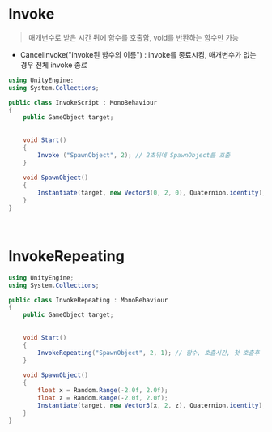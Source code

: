 # Invoke

> 매개변수로 받은 시간 뒤에 함수를 호출함, void를 반환하는 함수만 가능

- CancelInvoke("invoke된 함수의 이름") : invoke를 종료시킴, 매개변수가 없는 경우 전체 invoke 종료
 
```c#
using UnityEngine;
using System.Collections;

public class InvokeScript : MonoBehaviour 
{
    public GameObject target;
    
    
    void Start()
    {
        Invoke ("SpawnObject", 2); // 2초뒤에 SpawnObject를 호출
    }
    
    void SpawnObject()
    {
        Instantiate(target, new Vector3(0, 2, 0), Quaternion.identity);
    }
}
```

<br>

# InvokeRepeating

```c#
using UnityEngine;
using System.Collections;

public class InvokeRepeating : MonoBehaviour 
{
    public GameObject target;
    
    
    void Start()
    {
        InvokeRepeating("SpawnObject", 2, 1); // 함수, 호출시간, 첫 호출후 다음 호출까지의 시간
    }
    
    void SpawnObject()
    {
        float x = Random.Range(-2.0f, 2.0f);
        float z = Random.Range(-2.0f, 2.0f);
        Instantiate(target, new Vector3(x, 2, z), Quaternion.identity);
    }
}
```